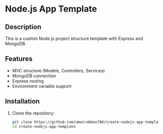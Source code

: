 # Node.js App Template

## Description
This is a custom Node.js project structure template with Express and MongoDB.

## Features
- MVC structure (Models, Controllers, Services)
- MongoDB connection
- Express routing
- Environment variable support

## Installation
1. Clone the repository:
   ```bash
   git clone https://github.com/umairabbas786/create-nodejs-app-template.git
   cd create-nodejs-app-template
